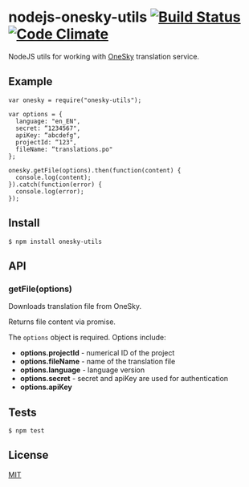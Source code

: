 # nodejs-onesky-utils [![Build Status](https://travis-ci.org/brainly/nodejs-onesky-utils.svg?branch=master)](https://travis-ci.org/brainly/nodejs-onesky-utils) [![Code Climate](https://codeclimate.com/github/brainly/nodejs-onesky-utils/badges/gpa.svg)](https://codeclimate.com/github/brainly/nodejs-onesky-utils)
NodeJS utils for working with [OneSky](http://www.oneskyapp.com/) translation service.

## Example

```
var onesky = require("onesky-utils");

var options = {
  language: "en_EN",
  secret: “1234567",
  apiKey: “abcdefg",
  projectId: “123",
  fileName: “translations.po"
};

onesky.getFile(options).then(function(content) {
  console.log(content);
}).catch(function(error) {
  console.log(error);
});
```

## Install

```
$ npm install onesky-utils
````

## API

### getFile(options)
Downloads translation file from OneSky.

Returns file content via promise.

The `options` object is required. Options include:

- **options.projectId** - numerical ID of the project
- **options.fileName** - name of the translation file
- **options.language** - language version
- **options.secret** - secret and apiKey are used for authentication
- **options.apiKey**

## Tests

```
$ npm test
````

## License

[MIT](./LICENSE)
